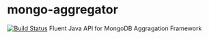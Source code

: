 # mongo-aggregator
[![Build Status](https://travis-ci.org/rcardin/mongo-aggregator.svg?branch=master)](https://travis-ci.org/rcardin/mongo-aggregator)
Fluent Java API for MongoDB Aggragation Framework
